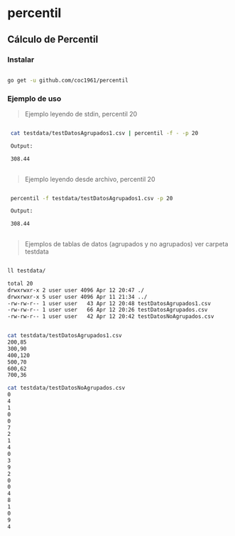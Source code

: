 # percentil

## Cálculo de Percentil

### Instalar

```sh

go get -u github.com/coc1961/percentil

```

### Ejemplo de uso

> Ejemplo leyendo de stdin, percentil 20
```sh

 cat testdata/testDatosAgrupados1.csv | percentil -f - -p 20

 Output:

 308.44
 
```

> Ejemplo leyendo desde archivo, percentil 20
```sh

 percentil -f testdata/testDatosAgrupados1.csv -p 20

 Output:

 308.44
 
```

> Ejemplos de tablas de datos (agrupados y no agrupados) ver carpeta testdata

```sh

ll testdata/

total 20
drwxrwxr-x 2 user user 4096 Apr 12 20:47 ./
drwxrwxr-x 5 user user 4096 Apr 11 21:34 ../
-rw-rw-r-- 1 user user   43 Apr 12 20:48 testDatosAgrupados1.csv
-rw-rw-r-- 1 user user   66 Apr 12 20:26 testDatosAgrupados.csv
-rw-rw-r-- 1 user user   42 Apr 12 20:42 testDatosNoAgrupados.csv


cat testdata/testDatosAgrupados1.csv
200,85
300,90
400,120
500,70
600,62
700,36

cat testdata/testDatosNoAgrupados.csv 
0
4
1
0
0
7
2
1
4
0
3
9
2
0
0
4
8
1
0
9
4

```